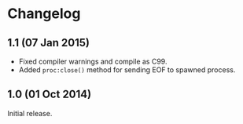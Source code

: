 # Changelog

## 1.1 (07 Jan 2015)

* Fixed compiler warnings and compile as C99.
* Added `proc:close()` method for sending EOF to spawned process.

## 1.0 (01 Oct 2014)

Initial release.
